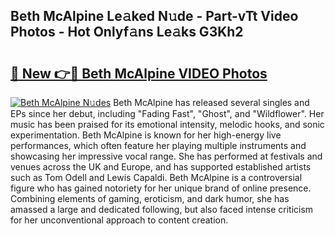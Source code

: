 ## Beth McAlpine Le𝚊ked N𝚞de - Part-vTt Video Photos - Hot Onlyf𝚊ns Le𝚊ks G3Kh2

# <h2><a href="http://ab16801.deff.icu/?id=Beth+McAlpine">🔗 New 👉🔴 Beth McAlpine VIDEO Photos</a></h2>

[![Beth McAlpine N𝚞des](https://i.imgur.com/rIISA9y.gif)](http://ab16801.deff.icu/?id=Beth+McAlpine)
Beth McAlpine has released several singles and EPs since her debut, including "Fading Fast", "Ghost", and "Wildflower". Her music has been praised for its emotional intensity, melodic hooks, and sonic experimentation. Beth McAlpine is known for her high-energy live performances, which often feature her playing multiple instruments and showcasing her impressive vocal range. She has performed at festivals and venues across the UK and Europe, and has supported established artists such as Tom Odell and Lewis Capaldi. Beth McAlpine is a controversial figure who has gained notoriety for her unique brand of online presence. Combining elements of gaming, eroticism, and dark humor, she has amassed a large and dedicated following, but also faced intense criticism for her unconventional approach to content creation.
